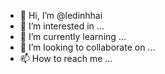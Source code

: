 - 👋 Hi, I’m @ledinhhai
- 👀 I’m interested in ...
- 🌱 I’m currently learning ...
- 💞️ I’m looking to collaborate on ...
- 📫 How to reach me ...

<!---
ledinhhai/ledinhhai is a ✨ special ✨ repository because its `README.md` (this file) appears on your GitHub profile.
You can click the Preview link to take a look at your changes.
--->
